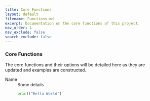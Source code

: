```yaml
---
title: Core Functions
layout: default
filename: Functions.md
excerpt: Documentation on the core functions of this project.
nav_order: 1
nav_exclude: false
search_exclude: false
---
```


### Core Functions

The core functions and their options will be detailed here as they are updated and examples are constructed.

<dl>
<dt>Name</dt>
<dd> 
Some details

```python
print("Hello World")
```

</dd>
</dl>
